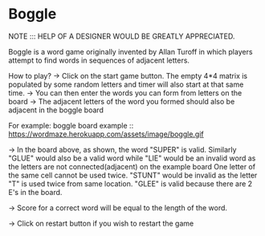 # Boggle
NOTE ::: HELP OF A DESIGNER WOULD BE GREATLY APPRECIATED.

Boggle is a word game originally invented by Allan Turoff in which players attempt to find words in sequences of adjacent letters.

How to play?
-> Click on the start game button. The empty 4*4 matrix is populated by some random letters and timer will also start at that same time.
-> You can then enter the words you can form from letters on the board
-> The adjacent letters of the word you formed should also be adjacent in the boggle board

For example:
boggle board example :: https://wordmaze.herokuapp.com/assets/image/boggle.gif

-> In the board above, as shown, the word "SUPER" is valid. Similarly "GLUE" would also be a valid word while "LIE" would be an invalid word as the letters are not connected(adjacent) on the example board
One letter of the same cell cannot be used twice. "STUNT" would be invalid as the letter "T" is used twice from same location. "GLEE" is valid because there are 2 E's in the board.

-> Score for a correct word will be equal to the length of the word.

-> Click on restart button if you wish to restart the game
